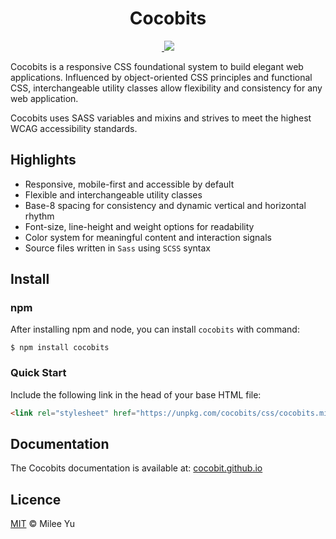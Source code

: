 <h1 align="center">Cocobits</h1>

<p align="center">
    <a aria-label="npm package" href="https://www.npmjs.com/package/cocobits">
        <img alt="" src="https://img.shields.io/npm/v/cocobits.svg">
    </a>
    <a aria-label="license" href="https://img.shields.io/badge/license-MIT-green">
    <img src="https://img.shields.io/static/v1?label=license&message=MIT&color=green">
    </a>
</p>

Cocobits is a responsive CSS foundational system to build elegant web applications. Influenced by object-oriented CSS principles and functional CSS, interchangeable utility classes allow flexibility and consistency for any web application.

Cocobits uses SASS variables and mixins and strives to meet the highest WCAG accessibility standards.

## Highlights  

- Responsive, mobile-first and accessible by default
- Flexible and interchangeable utility classes
- Base-8 spacing for consistency and dynamic vertical and horizontal rhythm
- Font-size, line-height and weight options for readability
- Color system for meaningful content and interaction signals
- Source files written in `Sass` using `SCSS` syntax

## Install

### npm

After installing npm and node, you can install `cocobits` with command:

```terminal
$ npm install cocobits
```

### Quick Start
Include the following link in the head of your base HTML file:
```HTML
<link rel="stylesheet" href="https://unpkg.com/cocobits/css/cocobits.min.css">
```

## Documentation

The Cocobits documentation is available at: [cocobit.github.io](cocobits.github.io)

## Licence  

[MIT](LICENSE) © Milee Yu